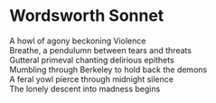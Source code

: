  # Wordsworth Sonnet

A howl of agony beckoning Violence  
Breathe, a pendulumn between tears and threats  
Gutteral primeval chanting delirious epithets  
Mumbling through Berkeley to hold back the demons  
A feral yowl pierce through midnight silence  
The lonely descent into madness begins  

